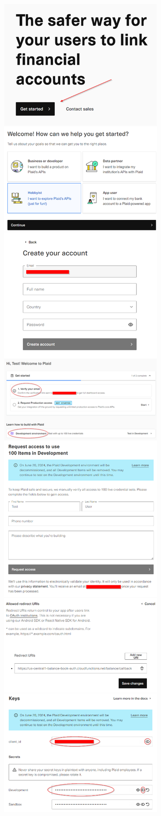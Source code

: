 

<img src='./.github/img/plaid0.png' alt='Plaid landing page'/>

<img src='./.github/img/plaid1.png' alt='Plaid use case'/>

<img src='./.github/img/plaid2.png' alt='Create Plaid account'/>

<img src='./.github/img/plaid3.png' alt='Plaid dashboard'/>

<img src='./.github/img/plaid4.png' alt='Request Development Access'/>

<img src='./.github/img/plaid5.png' alt='Configure redirect URI'/>

<img src='./.github/img/plaid6.png' alt='Copy Plaid client_id and environment secret'/>